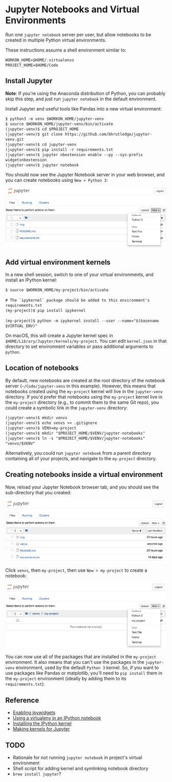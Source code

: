 # Jupyter Notebooks and Virtual Environments

Run one `jupyter notebook` server per user, but allow notebooks to be created in multiple Python virtual environments.

These instructions assume a shell environment similar to:

```text
WORKON_HOME=$HOME/.virtualenvs
PROJECT_HOME=$HOME/Code
```


## Install Jupyter

**Note**: If you're using the Anaconda distribution of Python, you can probably skip this step, and just run `jupyter notebook` in the default environment.

Install Jupyter and useful tools like Pandas into a new virtual environment: 

```text
$ python3 -m venv $WORKON_HOME/jupyter-venv
$ source $WORKON_HOME/jupyter-venv/bin/activate
(jupyter-venv)$ cd $PROJECT_HOME
(jupyter-venv)$ git clone https://github.com/bhrutledge/jupyter-venv.git
(jupyter-venv)$ cd jupyter-venv
(jupyter-venv)$ pip install -r requirements.txt
(jupyter-venv)$ jupyter nbextension enable --py --sys-prefix widgetsnbextension
(jupyter-venv)$ jupyter notebook
```

You should now see the Jupyter Notebook server in your web browser, and you can create notebooks using `New > Python 3`:

![After install](img/nb-install.png)


## Add virtual environment kernels

In a new shell session, switch to one of your virtual environments, and install an IPython kernel:

```text
$ source $WORKON_HOME/my-project/bin/activate

# The `ipykernel` package should be added to this environment's requirements.txt
(my-project)$ pip install ipykernel

(my-project)$ python -m ipykernel install --user --name="$(basename $VIRTUAL_ENV)"
```

On macOS, this will create a Jupyter kernel spec in `$HOME/Library/Jupyter/kernels/my-project`. You can edit `kernel.json` in that directory to set environment variables or pass additional arguments to `python`.


## Location of notebooks

By default, new notebooks are created at the root directory of the notebook server (`~/Code/jupyter-venv` in this example). However, this means that notebooks created using the `my-project` kernel will live in the `jupyter-venv` directory. If you'd prefer that notebooks using the `my-project` kernel live in the `my-project` directory (e.g., to commit them to the same Git repo), you could create a symbolic link in the `jupyter-venv` directory:

```text
(jupyter-venv)$ mkdir venvs
(jupyter-venv)$ echo venvs >> .gitignore
(jupyter-venv)$ VENV=my-project
(jupyter-venv)$ mkdir "$PROJECT_HOME/$VENV/jupyter-notebooks"
(jupyter-venv)$ ln -s "$PROJECT_HOME/$VENV/jupyter-notebooks" "venvs/$VENV"
```

Alternatively, you could run `jupyter notebook` from a parent directory containing all of your projects, and navigate to the `my-project` directory.


## Creating notebooks inside a virtual environment

Now, reload your Jupyter Notebook browser tab, and you should see the sub-directory that you created:

![Project sub-directory](img/nb-venvs-dir.png)

Click `venvs`, then `my-project`, then use `New > my-project` to create a notebook:

![Project kernel](img/nb-my-project-kernel.png)

You can now use all of the packages that are installed in the `my-project` environment. It also means that you can't use the packages in the `jupyter-venv` environment, used by the default `Python 3` kernel. So, if you want to use packages like Pandas or matplotlib, you'll need to `pip install` them in the `my-project` environment (ideally by adding them to its `requirements.txt`).


## Reference

* [Enabling ipywidgets](https://ipywidgets.readthedocs.io/en/stable/user_install.html)
* [Using a virtualenv in an IPython notebook](http://help.pythonanywhere.com/pages/IPythonNotebookVirtualenvs)
* [Installing the IPython kernel](https://ipython.readthedocs.io/en/latest/install/kernel_install.html)
* [Making kernels for Jupyter](https://jupyter-client.readthedocs.io/en/latest/kernels.html)


## TODO

- Rationale for not running `jupyter notebook` in project's virtual environment
- Shell script for adding kernel and symlinking notebook directory
- `brew install jupyter`?
